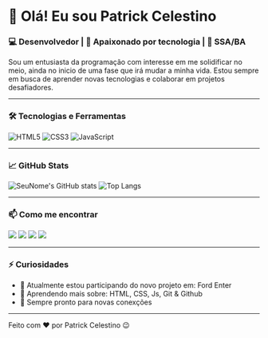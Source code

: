 # 👋 Olá! Eu sou Patrick Celestino 

### 💻 Desenvolvedor | 🚀 Apaixonado por tecnologia | 📍 SSA/BA

Sou um entusiasta da programação com interesse em me solidificar no meio, ainda no inicio de uma fase que irá mudar a minha vida. Estou sempre em busca de aprender novas tecnologias e colaborar em projetos desafiadores.

---

### 🛠️ Tecnologias e Ferramentas

![HTML5](https://img.shields.io/badge/HTML5-E34F26?style=for-the-badge&logo=html5&logoColor=white)
![CSS3](https://img.shields.io/badge/CSS3-1572B6?style=for-the-badge&logo=css3&logoColor=white)
![JavaScript](https://img.shields.io/badge/JavaScript-F7DF1E?style=for-the-badge&logo=javascript&logoColor=black)

---

### 📈 GitHub Stats

![SeuNome's GitHub stats](https://github-readme-stats.vercel.app/api?username=PatrickCelestino&show_icons=true&theme=radical)
![Top Langs](https://github-readme-stats.vercel.app/api/top-langs/?username=PatrickCelestino&layout=compact&theme=radical)

---

### 📫 Como me encontrar


  
<div>
  <a href="https://www.instagram.com/patrickcelestino_/" target="_blank"><img src="https://img.shields.io/badge/-Instagram-%23E4405F?style=for-the-badge&logo=instagram&logoColor=white" target="_blank"></a>
  <a href = "mailto:ptrckcelestino@gmail.com"><img src="https://img.shields.io/badge/-Gmail-%23333?style=for-the-badge&logo=gmail&logoColor=white" target="_blank"></a>
  <a href="https://www.linkedin.com/in/patrick-celestino-ab5894218/" target="_blank"><img src="https://img.shields.io/badge/-LinkedIn-%230077B5?style=for-the-badge&logo=linkedin&logoColor=white" target="_blank"></a> 
  <a href="https://discord.gg/KSwajxc2" target="_blank"><img src="https://img.shields.io/badge/Discord-7289DA?style=for-the-badge&logo=discord&logoColor=white" target="_blank"></a> 
</div>

---

### ⚡ Curiosidades

- 🔭 Atualmente estou participando do novo projeto em: Ford Enter
- 🌱 Aprendendo mais sobre: HTML, CSS, Js, Git & Github
- 💬 Sempre pronto para novas conexções
  
---

Feito com ❤️ por Patrick Celestino 😉
